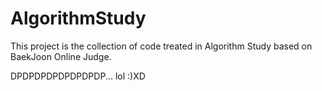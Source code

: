 # AlgorithmStudy

This project is the collection of code treated in Algorithm Study based on BaekJoon Online Judge.

DPDPDPDPDPDPDPDP... lol :)XD
